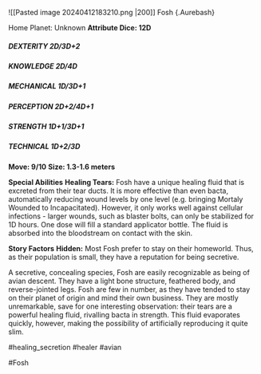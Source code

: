 ![[Pasted image 20240412183210.png |200]]
Fosh {.Aurebash}

Home Planet: Unknown
**Attribute Dice: 12D**
##### DEXTERITY 2D/3D+2
##### KNOWLEDGE 2D/4D
##### MECHANICAL 1D/3D+1
##### PERCEPTION 2D+2/4D+1
##### STRENGTH 1D+1/3D+1
##### TECHNICAL 1D+2/3D
**Move: 9/10**
**Size: 1.3-1.6 meters**

**Special Abilities**
**Healing Tears:** Fosh have a unique healing fluid that is excreted from their tear ducts. It is more effective than even bacta, automatically reducing wound levels by one level (e.g. bringing Mortaly Wounded to Incapacitated). However, it only works well against cellular infections - larger wounds, such as blaster bolts, can only be stabilized for 1D hours. One dose will fill a standard applicator bottle. The fluid is absorbed into the bloodstream on contact with the skin.

**Story Factors**
**Hidden:** Most Fosh prefer to stay on their homeworld. Thus, as their population is small, they have a reputation for being secretive.

 A secretive, concealing species, Fosh are easily recognizable as being of avian descent. They have a light bone structure, feathered body, and reverse-jointed legs. Fosh are few in number, as they have tended to stay on their planet of origin and mind their own business. They are mostly unremarkable, save for one interesting observation: their tears are a powerful healing fluid, rivalling bacta in strength. This fluid evaporates quickly, however, making the possibility of artificially reproducing it quite slim.

#healing_secretion #healer #avian 

#Fosh